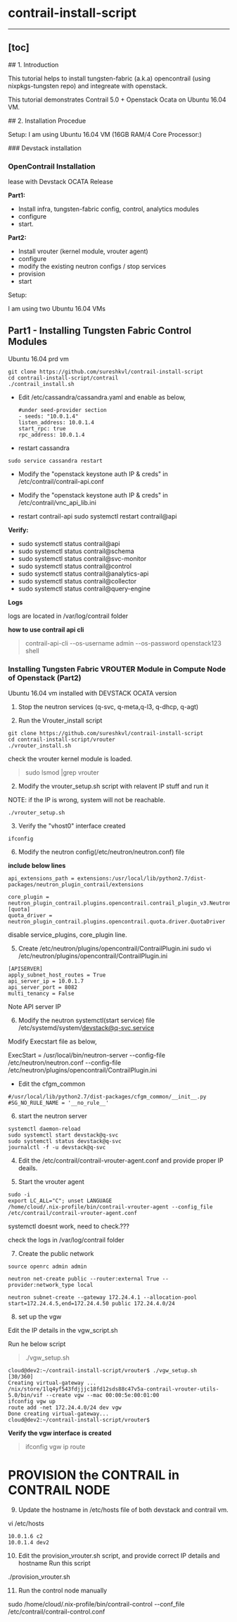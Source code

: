 # contrail-install-script




---
[toc]
---











## 1. Introduction

This tutorial helps to install tungsten-fabric (a.k.a) opencontrail (using nixpkgs-tungsten repo) and integreate with openstack.


This tutorial demonstrates Contrail 5.0 + Openstack Ocata on Ubuntu 16.04 VM.






## 2. Installation Procedue

Setup:  I am using Ubuntu 16.04 VM (16GB RAM/4 Core Processor:)



### Devstack installation





### OpenContrail Installation



lease with Devstack OCATA Release


**Part1:**

- Install infra, tungsten-fabric config, control, analytics modules
- configure
- start.

**Part2:**

- Install vrouter (kernel module, vrouter agent) 
- configure
- modify the existing neutron configs / stop services
- provision 
- start 



Setup:

I am using two Ubuntu 16.04 VMs




## Part1 - Installing Tungsten Fabric Control Modules 

Ubuntu 16.04 prd vm

```
git clone https://github.com/sureshkvl/contrail-install-script
cd contrail-install-script/contrail
./contrail_install.sh
```


- Edit /etc/cassandra/cassandra.yaml and enable as below,


	```
	#under seed-provider section
	- seeds: "10.0.1.4"
	listen_address: 10.0.1.4
	start_rpc: true
	rpc_address: 10.0.1.4

	```

- restart cassandra
```
sudo service cassandra restart
```

- Modify the "openstack keystone auth IP & creds" in  /etc/contrail/contrail-api.conf
- Modify the "openstack keystone auth IP & creds" in  /etc/contrail/vnc_api_lib.ini


- restart contrail-api
   sudo systemctl restart contrail@api



**Verify:**

- sudo systemctl status contrail@api
- sudo systemctl status contrail@schema
- sudo systemctl status contrail@svc-monitor
- sudo systemctl status contrail@control
- sudo systemctl status contrail@analytics-api
- sudo systemctl status contrail@collector
- sudo systemctl status contrail@query-engine

**Logs**

logs are located in /var/log/contrail folder


**how to use contrail api cli**

>contrail-api-cli --os-username admin --os-password openstack123 shell









### Installing Tungsten Fabric VROUTER Module in Compute Node of Openstack (Part2)

Ubuntu 16.04 vm installed with DEVSTACK OCATA version


1. Stop the neutron services (q-svc, q-meta,q-l3, q-dhcp, q-agt)


2. Run the Vrouter_install script

```
git clone https://github.com/sureshkvl/contrail-install-script
cd contrail-install-script/vrouter
./vrouter_install.sh
```

check the vrouter kernel module is loaded. 
>sudo lsmod |grep vrouter



2. Modify the vrouter_setup.sh script with relavent IP stuff and run it

NOTE:  if the IP is wrong, system will not be reachable.


```
./vrouter_setup.sh

```

3. Verify the "vhost0" interface created


```
ifconfig
```



6. Modify the neutron config(/etc/neutron/neutron.conf) file

**include below lines**

```
api_extensions_path = extensions:/usr/local/lib/python2.7/dist-packages/neutron_plugin_contrail/extensions

core_plugin = neutron_plugin_contrail.plugins.opencontrail.contrail_plugin_v3.NeutronPluginContrailCoreV3
[quota]
quota_driver = neutron_plugin_contrail.plugins.opencontrail.quota.driver.QuotaDriver

```

disable  service_plugins, core_plugin line.



5. Create /etc/neutron/plugins/opencontrail/ContrailPlugin.ini
sudo vi /etc/neutron/plugins/opencontrail/ContrailPlugin.ini

```
[APISERVER]
apply_subnet_host_routes = True
api_server_ip = 10.0.1.7
api_server_port = 8082
multi_tenancy = False
```

Note API server IP



6. Modify the neutron systemctl(start service) file /etc/systemd/system/devstack@q-svc.service

Modify Execstart file as below,

ExecStart = /usr/local/bin/neutron-server --config-file /etc/neutron/neutron.conf --config-file /etc/neutron/plugins/opencontrail/ContrailPlugin.ini


- Edit the cfgm_common 

```
#/usr/local/lib/python2.7/dist-packages/cfgm_common/__init__.py
#SG_NO_RULE_NAME = '__no_rule__'
```

6. start the neutron server
```
systemctl daemon-reload
sudo systemctl start devstack@q-svc
sudo systemctl status devstack@q-svc
journalctl -f -u devstack@q-svc
```




4. Edit the /etc/contrail/contrail-vrouter-agent.conf and provide proper IP deails.

5. Start the vrouter agent
```
sudo -i
export LC_ALL="C"; unset LANGUAGE
/home/cloud/.nix-profile/bin/contrail-vrouter-agent --config_file /etc/contrail/contrail-vrouter-agent.conf
```
systemctl doesnt work, need to check.???

check the logs in /var/log/contrail folder




7. Create  the public network

```
source openrc admin admin

neutron net-create public --router:external True --provider:network_type local

neutron subnet-create --gateway 172.24.4.1 --allocation-pool start=172.24.4.5,end=172.24.4.50 public 172.24.4.0/24
```

8. set up the vgw

Edit the IP details in the vgw_script.sh

Run he below script
>./vgw_setup.sh

```
cloud@dev2:~/contrail-install-script/vrouter$ ./vgw_setup.sh                                                 [30/360]
Creating virtual-gateway ...
/nix/store/1lq4yf543fdjjjc18fd12sds88c47v5a-contrail-vrouter-utils-5.0/bin/vif --create vgw --mac 00:00:5e:00:01:00
ifconfig vgw up
route add -net 172.24.4.0/24 dev vgw
Done creating virtual-gateway...
cloud@dev2:~/contrail-install-script/vrouter$
```

**Verify the vgw interface is created**
>ifconfig vgw
>ip route 


PROVISION the CONTRAIL  in CONTRAIL NODE
==========================================


9. Update the hostname in /etc/hosts file of both devstack and contrail vm.

vi /etc/hosts

```
10.0.1.6 c2
10.0.1.4 dev2
```


10. Edit the provision_vrouter.sh script, and provide correct IP details and hostname
Run this script

./provision_vrouter.sh




11. Run the control node manually

sudo /home/cloud/.nix-profile/bin/contrail-control --conf_file /etc/contrail/contrail-control.conf


